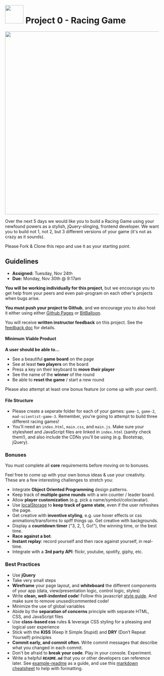 # <img src="https://cloud.githubusercontent.com/assets/7833470/10423298/ea833a68-7079-11e5-84f8-0a925ab96893.png" width="60"> Project 0 - Racing Game

<img src="https://media.giphy.com/media/mHChlbqGMndYY/giphy.gif" width=600>

Over the next 5 days we would like you to build a Racing Game using your newfound powers as a stylish, jQuery-slinging, frontend developer. We want you to build not 1, not 2, but 3 different versions of your game (it's not as crazy as it sounds).

Please Fork & Clone this repo and use it as your starting point.

## Guidelines

* **Assigned:** Tuesday, Nov 24th
* **Due:** Monday, Nov 30th @ 9:17am

**You will be working individually for this project**, but we encourage you to get help from your peers and even pair-program on each other's projects when bugs arise.

**You must push your project to Github**, and we encourage you to also host it either using either <a href="https://pages.github.com" target="_blank">Github Pages</a> or <a href="https://www.bitballoon.com" target="_blank">BitBalloon</a>.

You will receive **written instructor feedback** on this project. See the [feedback doc](feedback.md) for details.

#### Minimum Viable Product
**A user should be able to...**

* See a beautiful **game board** on the page
* See at least **two players** on the board
* Press a key on their keyboard to **move their player**
* See the name of the **winner** of the round
* Be able to **reset the game** / start a new round

Please also attempt at least one bonus feature (or come up with your own!).

#### File Structure
* Please create a seperate folder for each of your games: `game-1`, `game-2`, `mad-scientist-game-3`. Remember, you're going to attempt to build three different racing games!
* You'll need an `index.html`, `main.css`, and `main.js`. Make sure your stylesheet and JavaScript files are linked in `index.html` (sanity check them!), and also include the CDNs you'll be using (e.g. Bootstrap, jQuery).

### Bonuses
You must complete all **core** requirements before moving on to bonuses.

Feel free to come up with your own bonus ideas & use your creativity. These are a few interesting challenges to stretch you:

* Integrate **Object Oriented Programming** design patterns.
* Keep track of **multiple game rounds** with a win counter / leader board.
* Allow **player customization** (e.g. pick a name/symbol/color/avatar).
* Use <a href="https://developer.mozilla.org/en-US/docs/Web/API/Window/localStorage" target="_blank">localStorage</a> to **keep track of game state**, even if the user refreshes the page.
* Get creative with **inventive styling**, e.g. use hover effects or css animations/transforms to spiff things up. Get creative with backgrounds.
* Display a **countdown timer** ("3, 2, 1, Go!"), the winning time, or the best time.
* **Race against a bot**.
* **Instant replay**: record yourself and then race against yourself, in real-time.
* Integrate with a **3rd party API**: flickr, youtube, spotify, giphy, etc.

### Best Practices
* Use **jQuery**
* Take very small steps
* **Wireframe** your page layout, and **whiteboard** the different components of your app (data, view/presentation logic, control logic, styles)
* Write **clean, well-indented code**! Follow this javascript [style guide](https://github.com/airbnb/javascript/tree/master/es5). And make sure to remove unused/commented code!
* Minimize the use of global variables
* Abide by the **separation of concerns** principle with separate HTML, CSS, and JavaScript files
* Use **class-based css** rules & leverage CSS styling for a pleasing and logical user experience
* Stick with the **KISS** (Keep It Simple Stupid) and **DRY** (Don’t Repeat Yourself) principles
* **Commit early, and commit often**. Write commit messages that describe what you changed in each commit.
* Don't be afraid to **break your code**. Play in your console. Experiment.
* Write a helpful **`README.md`** that you or other developers can reference later. See [example-readme](example-readme.md) as a guide, and use this <a href="https://github.com/adam-p/markdown-here/wiki/Markdown-Here-Cheatsheet" target="_blank">markdown cheatsheet</a> to help with formatting.
